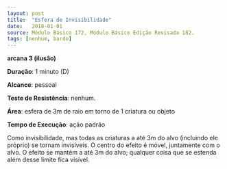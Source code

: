 ```yaml
---
layout: post
title:  "Esfera de Invisibilidade"
date:   2018-01-01
source: Módulo Básico 172, Módulo Básico Edição Revisada 182.
tags: [nenhum, bardo]
---
```


**arcana 3 (ilusão)**

**Duração**: 1 minuto (D)

**Alcance**: pessoal

**Teste de Resistência**: nenhum.

**Área**: esfera de 3m de raio em torno de 1 criatura ou objeto

**Tempo de Execução**: ação padrão

Como invisibilidade, mas todas as criaturas a até 3m do alvo (incluindo ele próprio) se tornam invisíveis. O centro do efeito é móvel, juntamente com o alvo.
O efeito se mantém a até 3m do alvo; qualquer coisa que se estenda além desse limite fica visível.
